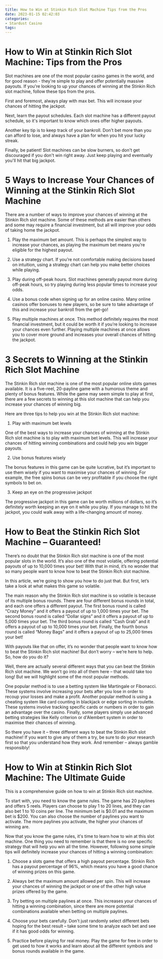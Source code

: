 ```yaml
---
title: How to Win at Stinkin Rich Slot Machine Tips from the Pros
date: 2023-01-15 02:42:03
categories:
- Stardust Casino
tags:
---
```



#  How to Win at Stinkin Rich Slot Machine: Tips from the Pros

Slot machines are one of the most popular casino games in the world, and for good reason - they're simple to play and offer potentially massive payouts. If you're looking to up your chances of winning at the Stinkin Rich slot machine, follow these tips from the pros.

First and foremost, always play with max bet. This will increase your chances of hitting the jackpot.

Next, learn the payout schedules. Each slot machine has a different payout schedule, so it's important to know which ones offer higher payouts.

Another key tip is to keep track of your bankroll. Don't bet more than you can afford to lose, and always have a plan for when you hit your lucky streak.

Finally, be patient! Slot machines can be slow burners, so don't get discouraged if you don't win right away. Just keep playing and eventually you'll hit that big jackpot.

#  5 Ways to Increase Your Chances of Winning at the Stinkin Rich Slot Machine

There are a number of ways to improve your chances of winning at the Stinkin Rich slot machine. Some of these methods are easier than others and some may require a financial investment, but all will improve your odds of taking home the jackpot.

1. Play the maximum bet amount. This is perhaps the simplest way to increase your chances, as playing the maximum bet means you’re eligible for the highest payout.

2. Use a strategy chart. If you’re not comfortable making decisions based on intuition, using a strategy chart can help you make better choices while playing.

3. Play during off-peak hours. Slot machines generally payout more during off-peak hours, so try playing during less popular times to increase your odds.

4. Use a bonus code when signing up for an online casino. Many online casinos offer bonuses to new players, so be sure to take advantage of this and increase your bankroll from the get-go!

5. Play multiple machines at once. This method definitely requires the most financial investment, but it could be worth it if you’re looking to increase your chances even further. Playing multiple machines at once allows you to cover more ground and increases your overall chances of hitting the jackpot.

#   3 Secrets to Winning at the Stinkin Rich Slot Machine

The Stinkin Rich slot machine is one of the most popular online slots games available. It is a five-reel, 20-payline game with a humorous theme and plenty of bonus features. While the game may seem simple to play at first, there are a few secrets to winning at this slot machine that can help you increase your chances of winning big.

Here are three tips to help you win at the Stinkin Rich slot machine:

1. Play with maximum bet levels

One of the best ways to increase your chances of winning at the Stinkin Rich slot machine is to play with maximum bet levels. This will increase your chances of hitting winning combinations and could help you win bigger payouts.

2. Use bonus features wisely

The bonus features in this game can be quite lucrative, but it’s important to use them wisely if you want to maximise your chances of winning. For example, the free spins bonus can be very profitable if you choose the right symbols to bet on.

3. Keep an eye on the progressive jackpot

The progressive jackpot in this game can be worth millions of dollars, so it’s definitely worth keeping an eye on it while you play. If you manage to hit the jackpot, you could walk away with a life-changing amount of money.

#  How to Beat the Stinkin Rich Slot Machine – Guaranteed!

There’s no doubt that the Stinkin Rich slot machine is one of the most popular slots in the world. It’s also one of the most volatile, offering potential payouts of up to 10,000 times your bet! With that in mind, it’s no wonder that so many people want to know how to beat the Stinkin Rich slot machine.

In this article, we’re going to show you how to do just that. But first, let’s take a look at what makes this game so volatile.

The main reason why the Stinkin Rich slot machine is so volatile is because of its multiple bonus rounds. There are four different bonus rounds in total, and each one offers a different payout. The first bonus round is called “Crazy Money” and it offers a payout of up to 1,000 times your bet. The second bonus round is called “Dollar signs” and it offers a payout of up to 5,000 times your bet. The third bonus round is called “Cash Grab” and it offers a payout of up to 10,000 times your bet. Finally, the fourth bonus round is called “Money Bags” and it offers a payout of up to 25,000 times your bet!

With payouts like that on offer, it’s no wonder that people want to know how to beat the Stinkin Rich slot machine! But don’t worry – we’re here to help. So, how do you do it?

Well, there are actually several different ways that you can beat the Stinkin Rich slot machine. We won’t go into all of them here – that would take too long! But we will highlight some of the most popular methods.

One popular method is to use a betting system like Martingale or Fibonacci. These systems involve increasing your bets after you lose in order to recoup your losses and make a profit. Another popular method is using a cheating system like card counting in blackjack or edge sorting in roulette. These systems involve tracking specific cards or numbers in order to gain an advantage over the casino. Finally, some players simply use advanced betting strategies like Kelly criterion or d'Alembert system in order to maximise their chances of winning.

So there you have it – three different ways to beat the Stinkin Rich slot machine! If you want to give any of them a try, be sure to do your research first so that you understand how they work. And remember – always gamble responsibly!

#  How to Win at Stinkin Rich Slot Machine: The Ultimate Guide

This is a comprehensive guide on how to win at Stinkin Rich slot machine.

To start with, you need to know the game rules. The game has 20 paylines and offers 5 reels. Players can choose to play 1 to 20 lines, and they can also bet 1 to 10 coins per line. The minimum bet is $0.01 and the maximum bet is $200. You can also choose the number of paylines you want to activate. The more paylines you activate, the higher your chances of winning are.

Now that you know the game rules, it's time to learn how to win at this slot machine. One thing you need to remember is that there is no one specific strategy that will help you win all the time. However, following some simple tips will definitely increase your chances of hitting a winning combination:

1) Choose a slots game that offers a high payout percentage. Stinkin Rich has a payout percentage of 96%, which means you have a good chance of winning prizes on this game.

2) Always bet the maximum amount allowed per spin. This will increase your chances of winning the jackpot or one of the other high value prizes offered by the game.

3) Try betting on multiple paylines at once. This increases your chances of hitting a winning combination, since there are more potential combinations available when betting on multiple paylines.

4) Choose your bets carefully. Don't just randomly select different bets hoping for the best result – take some time to analyze each bet and see if it has good odds for winning.

5) Practice before playing for real money. Play the game for free in order to get used to how it works and learn about all the different symbols and bonus rounds available in the game.